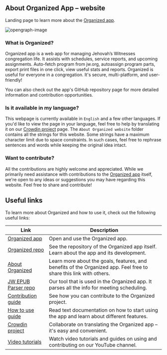## About Organized App – website

Landing page to learn more about the [Organized app](https://github.com/sws2apps/organized-app).

![opengraph-image](https://github.com/sws2apps/organized-about/assets/80993061/33b44e86-83a1-4062-baa4-e4e1c9f6225c)

### What is Organized?

Organized app is a web app for managing Jehovah’s Witnesses congregation life. It assists with schedules, service reports, and upcoming assignments. Auto-fetch program from jw.org, autoassign program parts, export print files in one click, view useful stats and reports. Organized is useful for everyone in a congregation. It's secure, multi-platform, and user-friendly!

You can also check out the app's GitHub repository page for more detailed information and contribution opportunities.

### Is it available in my language?

This webpage is currently available in `English` and a few other languages. If you'd like to view the page in your language, feel free to help by translating it on our [Crowdin project](https://crowdin.com/project/organized) page. The `About Organized website` folder contains all the strings for this website. Some strings have a maximum character limit due to space constraints. In such cases, feel free to rephrase sentences and words while keeping the original idea intact.

### Want to contribute?
All the contributions are highly welcome and appreciated. While we primarily need assistance with contributions to the [Organized app](https://github.com/sws2apps/organized-app) itself, we're open to any ideas or suggestions you may have regarding this website. Feel free to share and contribute!

## Useful links

To learn more about Organized and how to use it, check out the following useful links:

| Link                                                         | Description                                                   |
|-------------------------------------------------------------------------------|---------------------------------------------------------------|
| [Organized app](https://organized-app.com)                                           | Open and use the Organized app.           |
| [Organized repo](https://github.com/sws2apps/organized-app)                                | See the repository of the Organized app itself. Learn about the app and its development. |
| [About Organized](https://about.organized-app.com)                                | Learn more about the goals, features, and benefits of the Organized app. Feel free to share this link with others. |
| [JW EPUB Parser repo](https://github.com/sws2apps/jw-epub-parser)                                | Our tool that is used in the Organized app. It parses all the info for meeting scheduling.  |
| [Contribution guide](https://github.com/sws2apps/organized-app/blob/main/CONTRIBUTING.md)                     | See how you can contribute to the Organized project.     |
| [How to use guide](https://guide.organized-app.com) | Read text documentation on how to start using the app and learn about different features.       |
| [Crowdin project](https://crowdin.com/project/organized)                              | Collaborate on translating the Organized app – it's easy and convenient.                   |
| [Video tutorials](https://www.youtube.com/@organized-app)                     | Watch video tutorials and guides on using and contributing on our YouTube channel.     |


